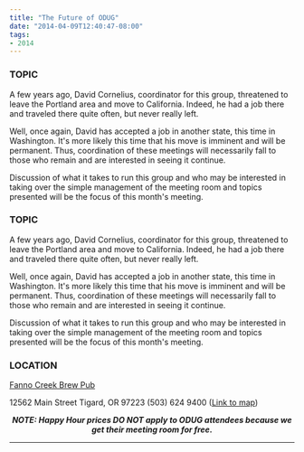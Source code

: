 ```yaml
---
title: "The Future of ODUG"
date: "2014-04-09T12:40:47-08:00"
tags:
- 2014
---
```


<h3>TOPIC</h3>

<p>
A few years ago, David Cornelius, coordinator for this group, threatened to leave the Portland area and move to California.  Indeed, he had a job there and traveled there quite often, but never really left.
</p>

<p>
Well, once again, David has accepted a job in another state, this time in Washington. It's more likely this time that his move is imminent and will be permanent. Thus, coordination of these meetings will necessarily fall to those who remain and are interested in seeing it continue.
</p>

<p>
Discussion of what it takes to run this group and who may be interested in taking over the simple management of the meeting room and topics presented will be the focus of this month's meeting.
</p>
<!--more--><h3>TOPIC</h3>

<p>
A few years ago, David Cornelius, coordinator for this group, threatened to leave the Portland area and move to California.  Indeed, he had a job there and traveled there quite often, but never really left.
</p>

<p>
Well, once again, David has accepted a job in another state, this time in Washington. It's more likely this time that his move is imminent and will be permanent. Thus, coordination of these meetings will necessarily fall to those who remain and are interested in seeing it continue.
</p>

<p>
Discussion of what it takes to run this group and who may be interested in taking over the simple management of the meeting room and topics presented will be the focus of this month's meeting.
</p>

<h3>LOCATION</h3>

<a href="http://www.maxsfannocreek.com/Portland_Area_Meeting_Rooms/">Fanno Creek Brew Pub</a>
<p>
12562 Main Street
Tigard, OR 97223
(503) 624 9400
(<a href="http://maps.google.com/maps?q=12562+SW+Main+St,+Tigard,+Oregon+97223&hl=en&ll=45.429457,-122.775028&spn=0.005383,0.011362&sll=37.0625,-95.677068&sspn=59.856937,102.128906&om=1&hnear=12562+SW+Main+St,+Tigard,+Oregon+97223&t=h&z=17&vpsrc=6">Link to map</a>)
</p>


<p align="center"><strong><em>NOTE: Happy Hour prices DO NOT apply to ODUG attendees because we get their meeting room for free.</em></strong></p>
<hr>
